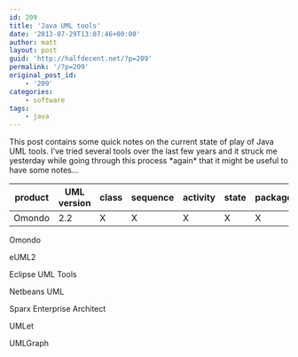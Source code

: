 ```yaml
---
id: 209
title: 'Java UML tools'
date: '2013-07-29T13:07:46+00:00'
author: matt
layout: post
guid: 'http://halfdecent.net/?p=209'
permalink: '/?p=209'
original_post_id:
    - '209'
categories:
    - software
tags:
    - java
---
```


This post contains some quick notes on the current state of play of Java UML tools. I’ve tried several tools over the last few years and it struck me yesterday while going through this process \*again\* that it might be useful to have some notes…

| product | UML version | class | sequence | activity | state | package | component | reverse engineering | roundtrip engineering | cost |
|---|---|---|---|---|---|---|---|---|---|---|
| Omondo | 2.2 | X | X | X | X | X | X | yes | yes | $3995 |

Omondo

eUML2

Eclipse UML Tools

Netbeans UML

Sparx Enterprise Architect

UMLet

UMLGraph